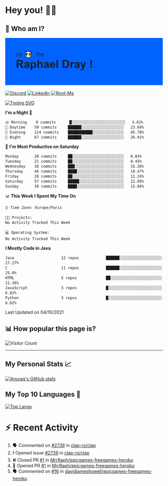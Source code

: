 # **Hey you! 👋🏼**

## **🔎 Who am I?**

<img src="https://github.com/MrrRaph/MrrRaph/blob/master/header.png?raw=true">

[![Discord](https://img.shields.io/badge/Discord-7289DA?style=for-the-badge&logo=discord&logoColor=white
)](https://discordapp.com/users/MrRaph#4214/)
[![LinkedIn](https://img.shields.io/badge/LinkedIn-0077B5?style=for-the-badge&logo=linkedin&logoColor=white)](https://www.linkedin.com/in/raphaeldray/)
[![Root-Me](https://img.shields.io/badge/dynamic/json?color=yellowgreen&label=Root-me%20Score&query=score&style=for-the-badge&url=https://raw.githubusercontent.com/MrrRaph/MrrRaph/master/root-me-stats.json&logoColor=white)](https://www.root-me.org/PandHacker)


[![Typing SVG](https://readme-typing-svg.herokuapp.com?font=glory&size=23&multiline=true&height=65&lines=CyberSecurity+Engineer+%F0%9F%92%BB;Freelance+Fullstack+Developer)](https://git.io/typing-svg)

<!--START_SECTION:waka-->
**I'm a Night 🦉** 

```text
🌞 Morning    9 commits      █░░░░░░░░░░░░░░░░░░░░░░░░   3.61% 
🌆 Daytime    59 commits     ██████░░░░░░░░░░░░░░░░░░░   23.69% 
🌃 Evening    114 commits    ███████████░░░░░░░░░░░░░░   45.78% 
🌙 Night      67 commits     ██████░░░░░░░░░░░░░░░░░░░   26.91%

```
📅 **I'm Most Productive on Saturday** 

```text
Monday       20 commits     ██░░░░░░░░░░░░░░░░░░░░░░░   8.03% 
Tuesday      21 commits     ██░░░░░░░░░░░░░░░░░░░░░░░   8.43% 
Wednesday    38 commits     ███░░░░░░░░░░░░░░░░░░░░░░   15.26% 
Thursday     46 commits     ████░░░░░░░░░░░░░░░░░░░░░   18.47% 
Friday       28 commits     ██░░░░░░░░░░░░░░░░░░░░░░░   11.24% 
Saturday     57 commits     █████░░░░░░░░░░░░░░░░░░░░   22.89% 
Sunday       39 commits     ████░░░░░░░░░░░░░░░░░░░░░   15.66%

```


📊 **This Week I Spent My Time On** 

```text
⌚︎ Time Zone: Europe/Paris

🐱‍💻 Projects: 
No Activity Tracked This Week

💻 Operating System: 
No Activity Tracked This Week

```

**I Mostly Code in Java** 

```text
Java                     12 repos            ██████░░░░░░░░░░░░░░░░░░░   27.27% 
C                        11 repos            ██████░░░░░░░░░░░░░░░░░░░   25.0% 
HTML                     5 repos             ██░░░░░░░░░░░░░░░░░░░░░░░   11.36% 
JavaScript               3 repos             █░░░░░░░░░░░░░░░░░░░░░░░░   6.82% 
Python                   3 repos             █░░░░░░░░░░░░░░░░░░░░░░░░   6.82%

```



 Last Updated on 04/10/2021
<!--END_SECTION:waka-->

## **📊 How popular this page is?**

![Visitor Count](https://profile-counter.glitch.me/MrrRaph/count.svg)

---

## **My Personal Stats 📈**

[![Anurag's GitHub stats](https://github-readme-stats.vercel.app/api?username=mrrraph&count_private=true&show_icons=true&title_color=fff&text_color=fff&bg_color=30,36d1dc,904e95)](https://github.com/anuraghazra/github-readme-stats)

## **My Top 10 Languages 📣**

[![Top Langs](https://github-readme-stats.vercel.app/api/top-langs/?username=mrrraph&langs_count=10&layout=compact&hide=html,css&hide_title=true)](https://github.com/anuraghazra/github-readme-stats)


# **⚡ Recent Activity**

<!--START_SECTION:activity-->
1. 🗣 Commented on [#2739](https://github.com/clap-rs/clap/issues/2739) in [clap-rs/clap](https://github.com/clap-rs/clap)
2. ❗️ Opened issue [#2739](https://github.com/clap-rs/clap/issues/2739) in [clap-rs/clap](https://github.com/clap-rs/clap)
3. ❌ Closed PR [#1](https://github.com/MrrRaph/epicgames-freegames-heroku/pull/1) in [MrrRaph/epicgames-freegames-heroku](https://github.com/MrrRaph/epicgames-freegames-heroku)
4. 💪 Opened PR [#1](https://github.com/MrrRaph/epicgames-freegames-heroku/pull/1) in [MrrRaph/epicgames-freegames-heroku](https://github.com/MrrRaph/epicgames-freegames-heroku)
5. 🗣 Commented on [#16](https://github.com/davidjameshowell/epicgames-freegames-heroku/issues/16) in [davidjameshowell/epicgames-freegames-heroku](https://github.com/davidjameshowell/epicgames-freegames-heroku)
<!--END_SECTION:activity-->